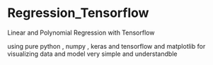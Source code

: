 # Regression_Tensorflow
Linear and Polynomial Regression with Tensorflow

using pure python , numpy , keras and tensorflow and matplotlib for visualizing data and model
very simple and understandble
